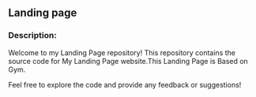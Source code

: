 
## Landing page

### Description:
Welcome to my Landing Page repository! This repository contains the source code for My Landing Page website.This Landing Page is Based on Gym.

Feel free to explore the code and provide any feedback or suggestions!
